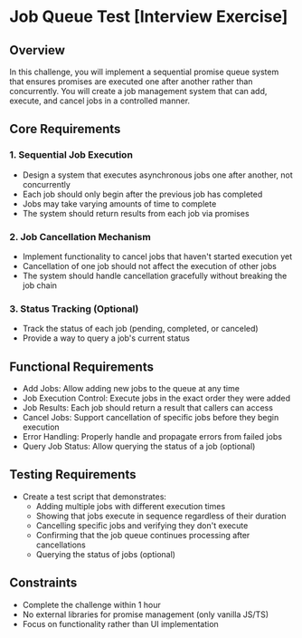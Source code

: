 # Job Queue Test [Interview Exercise]

## Overview

In this challenge, you will implement a sequential promise queue system that ensures promises are executed one after another rather than concurrently. You will create a job management system that can add, execute, and cancel jobs in a controlled manner.

## Core Requirements

### 1. Sequential Job Execution

- Design a system that executes asynchronous jobs one after another, not concurrently
- Each job should only begin after the previous job has completed
- Jobs may take varying amounts of time to complete
- The system should return results from each job via promises

### 2. Job Cancellation Mechanism

- Implement functionality to cancel jobs that haven't started execution yet
- Cancellation of one job should not affect the execution of other jobs
- The system should handle cancellation gracefully without breaking the job chain

### 3. Status Tracking (Optional)

- Track the status of each job (pending, completed, or canceled)
- Provide a way to query a job's current status

## Functional Requirements

- Add Jobs: Allow adding new jobs to the queue at any time
- Job Execution Control: Execute jobs in the exact order they were added
- Job Results: Each job should return a result that callers can access
- Cancel Jobs: Support cancellation of specific jobs before they begin execution
- Error Handling: Properly handle and propagate errors from failed jobs
- Query Job Status: Allow querying the status of a job (optional)

## Testing Requirements

- Create a test script that demonstrates:
  - Adding multiple jobs with different execution times
  - Showing that jobs execute in sequence regardless of their duration
  - Cancelling specific jobs and verifying they don't execute
  - Confirming that the job queue continues processing after cancellations
  - Querying the status of jobs (optional)

## Constraints

- Complete the challenge within 1 hour
- No external libraries for promise management (only vanilla JS/TS)
- Focus on functionality rather than UI implementation
